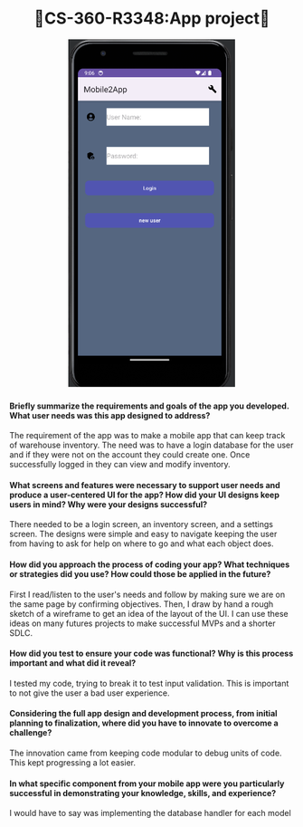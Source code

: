 <h1 align=center>📱CS-360-R3348:App project📱</h1>
<p align=center><img src="https://github.com/intondiscott/CS-360-R3348/blob/master/Picture.png" alt="App login"/></p>

<h4>Briefly summarize the requirements and goals of the app you developed. What user needs was this app designed to address?</h4>
<p>The requirement of the app was to make a mobile app that can keep track of warehouse inventory. The need was to have a login database for the user and if they were not on the account they could create one. Once successfully logged in they can view and modify inventory.</p>
<h4>What screens and features were necessary to support user needs and produce a user-centered UI for the app? How did your UI designs keep users in mind? Why were your designs successful?</h4>
<p> There needed to be a login screen, an inventory screen, and a settings screen. The designs were simple and easy to navigate keeping the user from having to ask for help on where to go and what each object does.</p>
<h4>How did you approach the process of coding your app? What techniques or strategies did you use? How could those be applied in the future?</h4>
<p>First I read/listen to the user's needs and follow by making sure we are on the same page by confirming objectives. Then, I draw by hand a rough sketch of a wireframe to get an idea of the layout of the UI. I can use these ideas on many futures projects to make successful MVPs and a shorter SDLC. </p>
<h4>How did you test to ensure your code was functional? Why is this process important and what did it reveal?</h4>
<p>I tested my code, trying to break it to test input validation. This is important to not give the user a bad user experience.</p>
<h4>Considering the full app design and development process, from initial planning to finalization, where did you have to innovate to overcome a challenge?</h4>
<p>The innovation came from keeping code modular to debug units of code. This kept progressing a lot easier.</p>
<h4>In what specific component from your mobile app were you particularly successful in demonstrating your knowledge, skills, and experience?</h4> 
<p>I would have to say was implementing the database handler for each model</p>
